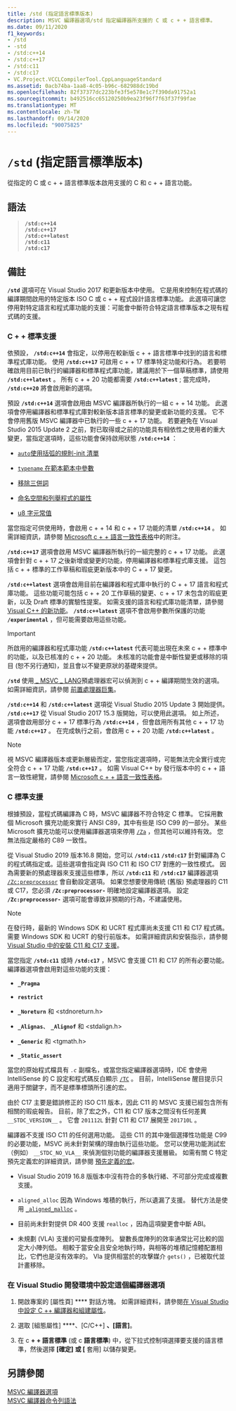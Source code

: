 ```yaml
---
title: /std (指定語言標準版本)
description: MSVC 編譯器選項/std 指定編譯器所支援的 C 或 c + + 語言標準。
ms.date: 09/11/2020
f1_keywords:
- /std
- -std
- /std:c++14
- /std:c++17
- /std:c11
- /std:c17
- VC.Project.VCCLCompilerTool.CppLanguageStandard
ms.assetid: 0acb74ba-1aa8-4c05-b96c-682988dc19bd
ms.openlocfilehash: 82f37377dc223bfe3f5e578e1c7f390da91752a1
ms.sourcegitcommit: b492516cc65120250b9ea23f96f7f63f37f99fae
ms.translationtype: MT
ms.contentlocale: zh-TW
ms.lasthandoff: 09/14/2020
ms.locfileid: "90075825"
---
```

# <a name="std-specify-language-standard-version"></a>`/std` (指定語言標準版本) 

從指定的 C 或 c + + 語言標準版本啟用支援的 C 和 c + + 語言功能。

## <a name="syntax"></a>語法

> **`/std:c++14`**\
> **`/std:c++17`**\
> **`/std:c++latest`**\
> **`/std:c11`**\
> **`/std:c17`**

## <a name="remarks"></a>備註

**`/std`** 選項可在 Visual Studio 2017 和更新版本中使用。 它是用來控制在程式碼的編譯期間啟用的特定版本 ISO C 或 c + + 程式設計語言標準功能。 此選項可讓您停用對特定語言和程式庫功能的支援：可能會中斷符合特定語言標準版本之現有程式碼的支援。

### <a name="c-standards-support"></a>C + + 標準支援

依預設， **`/std:c++14`** 會指定，以停用在較新版 c + + 語言標準中找到的語言和標準程式庫功能。 使用  **`/std:c++17`** 可啟用 c + + 17 標準特定功能和行為。 若要明確啟用目前已執行的編譯器和標準程式庫功能，建議用於下一個草稿標準，請使用 **`/std:c++latest`** 。 所有 c + + 20 功能都需要 **`/std:c++latest`** ; 當完成時， **`/std:c++20`** 將會啟用新的選項。

預設 **`/std:c++14`** 選項會啟用由 MSVC 編譯器所執行的一組 c + + 14 功能。 此選項會停用編譯器和標準程式庫對較新版本語言標準的變更或新功能的支援。 它不會停用舊版 MSVC 編譯器中已執行的一些 c + + 17 功能。 若要避免在 Visual Studio 2015 Update 2 之前，對已取得或之前的功能具有相依性之使用者的重大變更，當指定選項時，這些功能會保持啟用狀態 **`/std:c++14`** ：

- [`auto`使用括弧的規則-init 清單](https://wg21.link/n3922)

- [`typename` 在範本範本中參數](https://wg21.link/n4051)

- [移除三併詞](https://wg21.link/n4086)

- [命名空間和列舉程式的屬性](https://wg21.link/n4266)

- [u8 字元常值](https://wg21.link/n4267)

當您指定可供使用時，會啟用 c + + 14 和 c + + 17 功能的清單 **`/std:c++14`** 。 如需詳細資訊，請參閱 [Microsoft c + + 語言一致性表格](../../overview/visual-cpp-language-conformance.md)中的附注。

**`/std:c++17`** 選項會啟用 MSVC 編譯器所執行的一組完整的 c + + 17 功能。 此選項會針對 c + + 17 之後新增或變更的功能，停用編譯器和標準程式庫支援。 這包括 c + + 標準的工作草稿和瑕疵更新版本中的 C + + 17 變更。

**`/std:c++latest`** 選項會啟用目前在編譯器和程式庫中執行的 C + + 17 語言和程式庫功能。 這些功能可能包括 c + + 20 工作草稿的變更、c + + 17 未包含的瑕疵更新，以及 Draft 標準的實驗性提案。 如需支援的語言和程式庫功能清單，請參閱 [Visual C++ 的新功能](../../overview/what-s-new-for-visual-cpp-in-visual-studio.md)。 **`/std:c++latest`** 選項不會啟用參數所保護的功能 **`/experimental`** ，但可能需要啟用這些功能。

> [!IMPORTANT]
> 所啟用的編譯器和程式庫功能 **`/std:c++latest`** 代表可能出現在未來 c + + 標準中的功能，以及已核准的 c + + 20 功能。 未核准的功能會是中斷性變更或移除的項目 (恕不另行通知)，並且會以不變更原狀的基礎來提供。

**`/std`** 使用[ \_ MSVC \_ LANG](../../preprocessor/predefined-macros.md)預處理器宏可以偵測到 c + + 編譯期間生效的選項。 如需詳細資訊，請參閱 [前置處理器巨集](../../preprocessor/predefined-macros.md)。

**`/std:c++14`** 和 **`/std:c++latest`** 選項從 Visual Studio 2015 Update 3 開始提供。 **`/std:c++17`** 從 Visual Studio 2017 15.3 版開始，可以使用此選項。 如上所述，選項會啟用部分 c + + 17 標準行為 **`/std:c++14`** ，但會啟用所有其他 c + + 17 功能 **`/std:c++17`** 。 在完成執行之前，會啟用 c + + 20 功能 **`/std:c++latest`** 。

> [!NOTE]
> 視 MSVC 編譯器版本或更新層級而定，當您指定選項時，可能無法完全實行或完全符合 c + + 17 功能 **`/std:c++17`** 。 如需 Visual C++ by 發行版本中的 c + + 語言一致性總覽，請參閱 [Microsoft c + + 語言一致性表格](../../overview/visual-cpp-language-conformance.md)。

### <a name="c-standards-support"></a>C 標準支援

根據預設，當程式碼編譯為 C 時，MSVC 編譯器不符合特定 C 標準。 它採用數個 Microsoft 擴充功能來實行 ANSI C89，其中有些是 ISO C99 的一部分。 某些 Microsoft 擴充功能可以使用編譯器選項來停用 [`/Za`](za-ze-disable-language-extensions.md) ，但其他可以維持有效。 您無法指定嚴格的 C89 一致性。

從 Visual Studio 2019 版本16.8 開始，您可以 **`/std:c11`** **`/std:c17`** 針對編譯為 C 的程式碼指定或。這些選項會指定與 ISO C11 和 ISO C17 對應的一致性模式。 因為需要新的預處理器來支援這些標準，所以 **`/std:c11`** 和 **`/std:c17`** 編譯器選項 [`/Zc:preprocessor`](zc-preprocessor.md) 會自動設定選項。 如果您想要使用傳統 (舊版) 預處理器的 C11 或 C17，您必須 **`/Zc:preprocessor-`** 明確地設定編譯器選項。 設定 **`/Zc:preprocessor-`** 選項可能會導致非預期的行為，不建議使用。

> [!NOTE]
> 在發行時，最新的 Windows SDK 和 UCRT 程式庫尚未支援 C11 和 C17 程式碼。 需要 Windows SDK 和 UCRT 的發行前版本。 如需詳細資訊和安裝指示，請參閱 [Visual Studio 中的安裝 C11 和 C17 支援](../../overview/install-c17-support.md)。

當您指定 **`/std:c11`** 或時 **`/std:c17`** ，MSVC 會支援 C11 和 C17 的所有必要功能。 編譯器選項會啟用對這些功能的支援：

- **`_Pragma`**

- **`restrict`**

- **`_Noreturn`** 和 \<stdnoreturn.h>

- **`_Alignas`**、 **`_Alignof`** 和 \<stdalign.h>

- **`_Generic`** 和 \<tgmath.h>

- **`_Static_assert`**

當您的原始程式檔具有 *`.c`* 副檔名，或當您指定編譯器選項時，IDE 會使用 IntelliSense 的 C 設定和程式碼反白顯示 [`/TC`](tc-tp-tc-tp-specify-source-file-type.md) 。 目前，IntelliSense 醒目提示只適用于關鍵字，而不是標準標頭所引進的宏。

由於 C17 主要是錯誤修正的 ISO C11 版本，因此 C11 的 MSVC 支援已經包含所有相關的瑕疵報告。 目前，除了宏之外，C11 和 C17 版本之間沒有任何差異 `__STDC_VERSION__` 。 它會 `201112L` 針對 C11 和 C17 展開至 `201710L` 。

編譯器不支援 ISO C11 的任何選用功能。 這些 C11 的其中幾個選擇性功能是 C99 的必要功能，MSVC 尚未針對架構的理由執行這些功能。 您可以使用功能測試宏（例如） `__STDC_NO_VLA__` 來偵測個別功能的編譯器支援層級。 如需有關 C 特定預先定義宏的詳細資訊，請參閱 [預先定義的宏](../../preprocessor/predefined-macros.md)。

- Visual Studio 2019 16.8 版版本中沒有符合的多執行緒、不可部分完成或複數支援。

- `aligned_alloc` 因為 Windows 堆積的執行，所以遺漏了支援。 替代方法是使用 [`_aligned_malloc`](../../c-runtime-library/reference/aligned-malloc.md) 。

- 目前尚未針對提供 DR 400 支援 `realloc` ，因為這項變更會中斷 ABI。

- 未規劃 (VLA) 支援的可變長度陣列。 變數長度陣列的效率通常比可比較的固定大小陣列低。 相較于當安全且安全地執行時，與相等的堆積記憶體配置相比，它們也是沒有效率的。 Vla 提供相當於的攻擊媒介 `gets()` ，已被取代並計畫移除。

### <a name="to-set-this-compiler-option-in-the-visual-studio-development-environment"></a>在 Visual Studio 開發環境中設定這個編譯器選項

1. 開啟專案的 [屬性頁] **** 對話方塊。 如需詳細資料，請參閱[在 Visual Studio 中設定 C ++ 編譯器和組建屬性](../working-with-project-properties.md)。

1. 選取 [組態屬性] ****、[C/C++] ****、[語言]****。

1. 在 c **+ + 語言標準** (或 c **語言標準**) 中，從下拉式控制項選擇要支援的語言標準，然後選擇 **[確定]** **或 [** 套用] 以儲存變更。

## <a name="see-also"></a>另請參閱

[MSVC 編譯器選項](compiler-options.md)<br/>
[MSVC 編譯器命令列語法](compiler-command-line-syntax.md)
